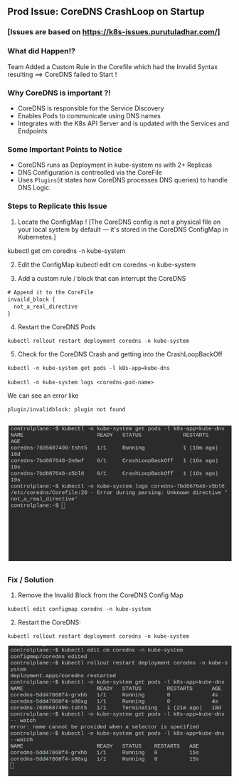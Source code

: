 ## Prod Issue: CoreDNS CrashLoop on Startup 

### [Issues are based on https://k8s-issues.purutuladhar.com/]

### What did Happen!?

Team Added a Custom Rule in the Corefile which had the Invalid Syntax resulting ==> CoreDNS failed to Start ! 

### Why CoreDNS is important ?!
- CoreDNS is responsible for the Service Discovery
- Enables Pods to communicate using DNS names
- Integrates with the K8s API Server and is updated with the Services and Endpoints

### Some Important Points to Notice
- CoreDNS runs as Deployment in kube-system ns with 2+ Replicas
- DNS Configuration is contreolled via the CoreFile
- Uses `Plugins`(it states how CoreDNS processes DNS queries) to handle DNS Logic.


### Steps to Replicate this Issue

1. Locate the ConfigMap ! 
[The CoreDNS config is not a physical file on your local system by default — it's stored in the CoreDNS ConfigMap in Kubernetes.] 

kubectl get cm coredns -n kube-system

2. Edit the ConfigMap
kubectl edit cm coredns -n kube-system

3. Add a custom rule / block that can interrupt the CoreDNS
```
# Append it to the CoreFile
invaild_block {
  not_a_real_directive	
}
```

4. Restart the CoreDNS Pods

```
kubectl rollout restart deployment coredns -n kube-system
```

5. Check for the CoreDNS Crash and getting into the CrashLoopBackOff
```
kubectl -n kube-system get pods -l k8s-app=kube-dns

kubectl -n kube-system logs <coredns-pod-name>
```

We can see an error like 
```
plugin/invalidblock: plugin not found
```
![alt text](../reference_screenshots/Cluster_Management/coredns_crashloop_1.png)
---

### Fix / Solution


1. Remove the Invalid Block from the CoreDNS Config Map

```
kubectl edit configmap coredns -n kube-system
```

2. Restart the CoreDNS:
```
kubectl rollout restart deployment coredns -n kube-system
```

![alt text](../reference_screenshots/Cluster_Management/coredns_crashloop_2.png)



